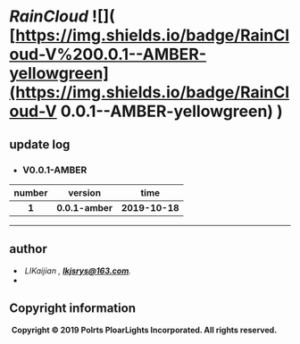 # *RainCloud*                                     ![]( [https://img.shields.io/badge/RainCloud-V%200.0.1--AMBER-yellowgreen](https://img.shields.io/badge/RainCloud-V 0.0.1--AMBER-yellowgreen) )



## update log

- ### **V0.0.1-AMBER**       

| number |     version     |      time      |
| :----: | :-------------: | :------------: |
| **1**  | **0.0.1-amber** | **2019-10-18** |

------



## author

- ​    *LIKaijian  ,  **lkjsrys@163.com**</u>.*
- 



## Copyright information

​    **Copyright © 2019 Polrts PloarLights Incorporated. All rights reserved.**

